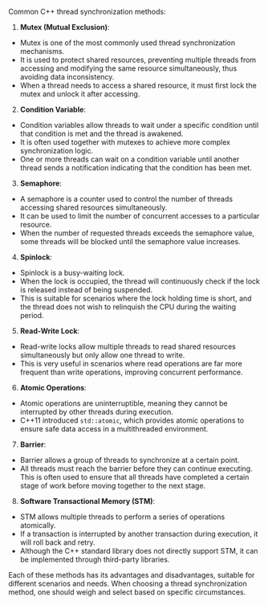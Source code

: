 
Common C++ thread synchronization methods:

1. **Mutex (Mutual Exclusion)**:
- Mutex is one of the most commonly used thread synchronization mechanisms.
- It is used to protect shared resources, preventing multiple threads from accessing and modifying the same resource simultaneously, thus avoiding data inconsistency.
- When a thread needs to access a shared resource, it must first lock the mutex and unlock it after accessing.

2. **Condition Variable**:
- Condition variables allow threads to wait under a specific condition until that condition is met and the thread is awakened.
- It is often used together with mutexes to achieve more complex synchronization logic.
- One or more threads can wait on a condition variable until another thread sends a notification indicating that the condition has been met.

3. **Semaphore**:
- A semaphore is a counter used to control the number of threads accessing shared resources simultaneously.
- It can be used to limit the number of concurrent accesses to a particular resource.
- When the number of requested threads exceeds the semaphore value, some threads will be blocked until the semaphore value increases.

4. **Spinlock**:
- Spinlock is a busy-waiting lock.
- When the lock is occupied, the thread will continuously check if the lock is released instead of being suspended.
- This is suitable for scenarios where the lock holding time is short, and the thread does not wish to relinquish the CPU during the waiting period.

5. **Read-Write Lock**:
- Read-write locks allow multiple threads to read shared resources simultaneously but only allow one thread to write.
- This is very useful in scenarios where read operations are far more frequent than write operations, improving concurrent performance.

6. **Atomic Operations**:
- Atomic operations are uninterruptible, meaning they cannot be interrupted by other threads during execution.
- C++11 introduced `std::atomic`, which provides atomic operations to ensure safe data access in a multithreaded environment.

7. **Barrier**:
- Barrier allows a group of threads to synchronize at a certain point.
- All threads must reach the barrier before they can continue executing. This is often used to ensure that all threads have completed a certain stage of work before moving together to the next stage.

8. **Software Transactional Memory (STM)**:
- STM allows multiple threads to perform a series of operations atomically.
- If a transaction is interrupted by another transaction during execution, it will roll back and retry.
- Although the C++ standard library does not directly support STM, it can be implemented through third-party libraries.

Each of these methods has its advantages and disadvantages, suitable for different scenarios and needs. When choosing a thread synchronization method, one should weigh and select based on specific circumstances.

